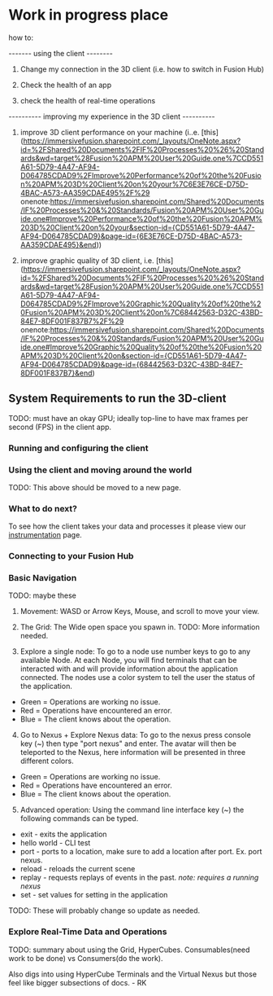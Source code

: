 # Work in progress place

how to:

------- using the client --------

1. Change my connection in the 3D client (i.e. how to switch in Fusion Hub)

2. Check the health of an app

3. check the health of real-time operations

---------- improving my experience in the 3D client ----------

1. improve 3D client performance on your machine (i..e. [this](https://immersivefusion.sharepoint.com/_layouts/OneNote.aspx?id=%2FShared%20Documents%2FIF%20Processes%20%26%20Standards&wd=target%28Fusion%20APM%20User%20Guide.one%7CCD551A61-5D79-4A47-AF94-D064785CDAD9%2FImprove%20Performance%20of%20the%20Fusion%20APM%203D%20Client%20on%20your%7C6E3E76CE-D75D-4BAC-A573-AA359CDAE495%2F%29
onenote:https://immersivefusion.sharepoint.com/Shared%20Documents/IF%20Processes%20&%20Standards/Fusion%20APM%20User%20Guide.one#Improve%20Performance%20of%20the%20Fusion%20APM%203D%20Client%20on%20your&section-id={CD551A61-5D79-4A47-AF94-D064785CDAD9}&page-id={6E3E76CE-D75D-4BAC-A573-AA359CDAE495}&end))

2. improve graphic quality of 3D client, i.e. [this](https://immersivefusion.sharepoint.com/_layouts/OneNote.aspx?id=%2FShared%20Documents%2FIF%20Processes%20%26%20Standards&wd=target%28Fusion%20APM%20User%20Guide.one%7CCD551A61-5D79-4A47-AF94-D064785CDAD9%2FImprove%20Graphic%20Quality%20of%20the%20Fusion%20APM%203D%20Client%20on%7C68442563-D32C-43BD-84E7-8DF001F837B7%2F%29
onenote:https://immersivefusion.sharepoint.com/Shared%20Documents/IF%20Processes%20&%20Standards/Fusion%20APM%20User%20Guide.one#Improve%20Graphic%20Quality%20of%20the%20Fusion%20APM%203D%20Client%20on&section-id={CD551A61-5D79-4A47-AF94-D064785CDAD9}&page-id={68442563-D32C-43BD-84E7-8DF001F837B7}&end)


## System Requirements to run the 3D-client

TODO: must have an okay GPU; ideally top-line to have max frames per second (FPS) in the client app.

### Running and configuring the client


### Using the client and moving around the world 
TODO: This above should be moved to a new page.

### What to do next?

To see how the client takes your data and processes it please view our [instrumentation](/instrumentation/) page. 

### Connecting to your Fusion Hub

### Basic Navigation 

TODO: maybe these 

1. Movement: WASD or Arrow Keys, Mouse, and scroll to move your view.

2. The Grid: The Wide open space you spawn in.
TODO: More information needed.  


3. Explore a single node: To go to a node use number keys to go to any available Node. At each Node, you will find terminals that can be interacted with and will provide information about the application connected. The nodes use a color system to tell the user the status of the application. 
* Green = Operations are working no issue.
* Red = Operations have encountered an error.
* Blue = The client knows about the operation. 

4. Go to Nexus + Explore Nexus data: To go to the nexus press console key (~) then type "port nexus" and enter. The avatar will then be teleported to the Nexus, here information will be presented in three different colors. 
* Green = Operations are working no issue.
* Red = Operations have encountered an error.
* Blue = The client knows about the operation. 

5. Advanced operation: Using the command line interface key (~) the following commands can be typed. 
* exit - exits the application
* hello world - CLI test
* port - ports to a location, make sure to add a location after port. Ex. port nexus.
* reload - reloads the current scene
* replay - requests replays of events in the past.  *note: requires a running nexus* 
* set - set values for setting in the application

TODO: These will probably change so update as needed. 
### Explore Real-Time Data and Operations
TODO: summary about using the Grid, HyperCubes.
Consumables(need work to be done) vs Consumers(do the work).

Also digs into using HyperCube Terminals and the Virtual Nexus but those feel like bigger subsections of docs. - RK




